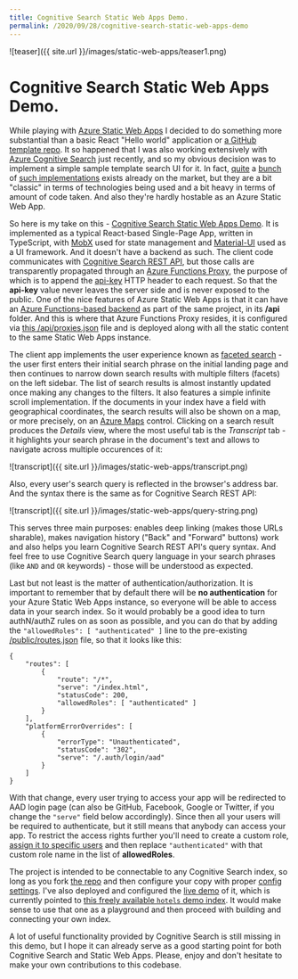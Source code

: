 ```yaml
---
title: Cognitive Search Static Web Apps Demo.
permalink: /2020/09/28/cognitive-search-static-web-apps-demo
---
```

![teaser]({{ site.url }}/images/static-web-apps/teaser1.png)
# Cognitive Search Static Web Apps Demo.

While playing with [Azure Static Web Apps](https://docs.microsoft.com/en-us/azure/static-web-apps/) I decided to do something more substantial than a basic React "Hello world" application or [a GitHub template repo](https://github.com/scale-tone/react-ts-basic). It so happened that I was also working extensively with [Azure Cognitive Search](https://azure.microsoft.com/en-us/services/search/) just recently, and so my obvious decision was to implement a simple sample template search UI for it. In fact, [quite](https://docs.microsoft.com/en-us/azure/search/search-create-app-portal) a [bunch](https://github.com/Azure-Samples/azure-search-knowledge-mining/tree/master/02%20-%20Web%20UI%20Template) of [such implementations](https://github.com/microsoft/AzureSearch_JFK_Files#the-jfk-files) exists already on the market, but they are a bit "classic" in terms of technologies being used and a bit heavy in terms of amount of code taken. And also they're hardly hostable as an Azure Static Web App.

So here is my take on this - [Cognitive Search Static Web Apps Demo](https://github.com/scale-tone/cognitive-search-static-web-apps-sample-ui#cognitive-search-static-web-apps-sample). It is implemented as a typical React-based Single-Page App, written in TypeScript, with [MobX](https://mobx.js.org/README.html) used for state management and [Material-UI](https://material-ui.com/) used as a UI framework. And it doesn't have a backend as such. The client code communicates with [Cognitive Search REST API](https://docs.microsoft.com/en-us/azure/search/search-query-overview), but those calls are transparently propagated through an [Azure Functions Proxy](https://docs.microsoft.com/en-us/azure/azure-functions/functions-proxies), the purpose of which is to append the [api-key](https://docs.microsoft.com/en-us/azure/search/search-security-api-keys#create-query-keys) HTTP header to each request. So that the **api-key** value never leaves the server side and is never exposed to the public. One of the nice features of Azure Static Web Apps is that it can have an [Azure Functions-based backend](https://docs.microsoft.com/en-us/azure/static-web-apps/add-api) as part of the same project, in its **/api** folder. And this is where that Azure Functions Proxy resides, it is configured via [this /api/proxies.json](https://github.com/scale-tone/cognitive-search-static-web-apps-sample-ui/blob/master/api/proxies.json) file and is deployed along with all the static content to the same Static Web Apps instance.

The client app implements the user experience known as [faceted search](https://en.wikipedia.org/wiki/Faceted_search) - the user first enters their initial search phrase on the initial landing page and then continues to narrow down search results with multiple filters (facets) on the left sidebar. The list of search results is almost instantly updated once making any changes to the filters. It also features a simple infinite scroll implementation. If the documents in your index have a field with geographical coordinates, the search results will also be shown on a map, or more precisely, on an [Azure Maps](https://azure.microsoft.com/en-us/services/azure-maps/) control. Clicking on a search result produces the *Details* view, where the most useful tab is the *Transcript* tab - it highlights your search phrase in the document's text and allows to navigate across multiple occurences of it:

![transcript]({{ site.url }}/images/static-web-apps/transcript.png)

Also, every user's search query is reflected in the browser's address bar. And the syntax there is the same as for Cognitive Search REST API:

![transcript]({{ site.url }}/images/static-web-apps/query-string.png)

This serves three main purposes: enables deep linking (makes those URLs sharable), makes navigation history ("Back" and "Forward" buttons) work and also helps you learn Cognitive Search REST API's query syntax. And feel free to use Cognitive Search query language in your search phrases (like `AND` and `OR` keywords) - those will be understood as expected.

Last but not least is the matter of authentication/authorization. It is important to remember that by default there will be **no authentication** for your Azure Static Web Apps instance, so everyone will be able to access data in your search index. So it would probably be a good idea to turn authN/authZ rules on as soon as possible, and you can do that by adding the `"allowedRoles": [ "authenticated" ]` line to the pre-existing [/public/routes.json](https://github.com/scale-tone/cognitive-search-static-web-apps-sample-ui/blob/master/public/routes.json) file, so that it looks like this:

```
{
    "routes": [
        {
            "route": "/*",
            "serve": "/index.html",
            "statusCode": 200,
            "allowedRoles": [ "authenticated" ]
        }
    ],
    "platformErrorOverrides": [
        {
            "errorType": "Unauthenticated",
            "statusCode": "302",
            "serve": "/.auth/login/aad"
        }
    ]
}
```

With that change, every user trying to access your app will be redirected to AAD login page (can also be GitHub, Facebook, Google or Twitter, if you change the `"serve"` field below accordingly). Since then all your users will be required to authenticate, but it still means that anybody can access your app. To restrict the access rights further you'll need to create a custom role, [assign it to specific users](https://docs.microsoft.com/en-us/azure/static-web-apps/authentication-authorization#role-management) and then replace `"authenticated"` with that custom role name in the list of **allowedRoles**.

The project is intended to be connectable to any Cognitive Search index, so long as you fork [the repo](https://github.com/scale-tone/cognitive-search-static-web-apps-sample-ui) and then configure your copy with proper [config settings](https://github.com/scale-tone/cognitive-search-static-web-apps-sample-ui#config-settings). I've also deployed and configured the [live demo](https://lively-sand-033e9ec03.azurestaticapps.net/) of it, which is currently pointed to [this freely available `hotels` demo index](https://docs.microsoft.com/en-us/samples/azure-samples/azure-search-sample-data/azure-search-sample-data/). It would make sense to use that one as a playground and then proceed with building and connecting your own index. 

A lot of useful functionality provided by Cognitive Search is still missing in this demo, but I hope it can already serve as a good starting point for both Cognitive Search and Static Web Apps. Please, enjoy and don't hesitate to make your own contributions to this codebase.